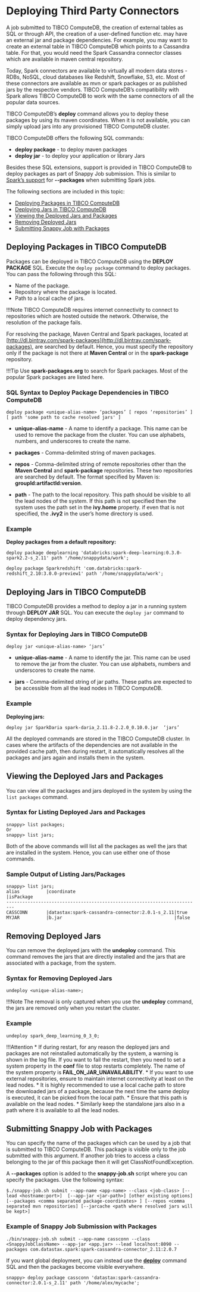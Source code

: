 # Deploying Third Party Connectors

A job submitted to TIBCO ComputeDB, the creation of external tables as SQL or through API, the creation of a user-defined function etc. may have an external jar and package dependencies. For example, you may want to create an external table in TIBCO ComputeDB which points to a Cassandra table. For that, you would need the Spark Cassandra connector classes which are available in maven central repository.

Today, Spark connectors are available to virtually all modern data stores - RDBs, NoSQL, cloud databases like Redshift, Snowflake, S3, etc. Most of these connectors are available as mvn or spark packages or as published jars by the respective vendors. 
TIBCO ComputeDB’s compatibility with Spark allows TIBCO ComputeDB to work with the same connectors of all the popular data sources.

TIBCO ComputeDB’s **deploy** command allows you to deploy these packages by using its maven coordinates. When it is not available, you can simply upload jars into any provisioned TIBCO ComputeDB cluster.

TIBCO ComputeDB offers the following SQL commands:

*	**deploy package** - to deploy maven packages
*	**deploy jar** - to deploy your application or library Jars

Besides these SQL extensions, support is provided in TIBCO ComputeDB to deploy packages as part of Snappy Job submission. This is similar to [Spark’s support](https://spark.apache.org/docs/latest/submitting-applications.html) for **--packages** when submitting Spark jobs.

The following sections are included in this topic:

*	[Deploying Packages in TIBCO ComputeDB](#deploypackages)
*	[Deploying Jars in TIBCO ComputeDB](#deployjars)
*	[Viewing the Deployed Jars and Packages](#listjarspackages)
*	[Removing Deployed Jars](#undeploy)
*	[Submitting Snappy Job with Packages](#submitjobpackages)


<a id= deploypackages> </a>
## Deploying Packages in TIBCO ComputeDB

Packages can be deployed in TIBCO ComputeDB using the **DEPLOY PACKAGE** SQL. Execute the `deploy package` command to deploy packages. You can pass the following through this SQL:

*	Name of the package.
*	Repository where the package is located.
*	Path to a local cache of jars.

!!!Note
	TIBCO ComputeDB requires internet connectivity to connect to repositories which are hosted outside the network. Otherwise, the resolution of the package fails.

For resolving the package, Maven Central and Spark packages, located at [http://dl.bintray.com/spark-packages](http://dl.bintray.com/spark-packages), are searched by default. Hence, you must specify the repository only if the package is not there at **Maven Central** or in the **spark-package** repository.

!!!Tip
	Use **spark-packages.org** to search for Spark packages. Most of the popular Spark packages are listed here.

### SQL Syntax to Deploy Package Dependencies in TIBCO ComputeDB

```pre
deploy package <unique-alias-name> ‘packages’ [ repos ‘repositories’ ] [ path 'some path to cache resolved jars' ]
```
*	**unique-alias-name** - A name to identify a package. This name can be used to remove the package from the cluster.  You can use alphabets, numbers, and underscores to create the name.

*	**packages** - Comma-delimited string of maven packages. 

*	**repos** - Comma-delimited string of remote repositories other than the **Maven Central** and **spark-package** repositories. These two repositories are searched by default.  The format specified by Maven is: **groupId:artifactId:version**.

*	**path** - The path to the local repository. This path should be visible to all the lead nodes of the system. If this path is not specified then the system uses the path set in the **ivy.home** property. if even that is not specified, the **.ivy2** in the user’s home directory is used.

### Example 

**Deploy packages from a default repository:**
	
``` pre
deploy package deeplearning 'databricks:spark-deep-learning:0.3.0-spark2.2-s_2.11' path '/home/snappydata/work';
```

```pre
deploy package Sparkredshift 'com.databricks:spark-redshift_2.10:3.0.0-preview1' path '/home/snappydata/work';
```

<a id= deployjars> </a>
## Deploying Jars in TIBCO ComputeDB

TIBCO ComputeDB provides a method to deploy a jar in a running system through **DEPLOY JAR** SQL. You can execute the `deploy jar` command to deploy dependency jars. 

### Syntax for Deploying Jars in TIBCO ComputeDB
```pre
deploy jar <unique-alias-name> ‘jars’
```
*	**unique-alias-name** - A name to identify the jar. This name can be used to remove the jar from the cluster.  You can use alphabets, numbers and underscores to create the name.

*	**jars** - Comma-delimited string of jar paths. These paths are expected to be accessible from all the lead nodes in TIBCO ComputeDB.

### Example 

**Deploying jars:**

```
deploy jar SparkDaria spark-daria_2.11.8-2.2.0_0.10.0.jar  ‘jars’
```

All the deployed commands are stored in the TIBCO ComputeDB cluster. In cases where the artifacts of the dependencies are not available in the provided cache path, then during restart, it automatically resolves all the packages and jars again and installs them in the system.


<a id= listjarspackages> </a>
## Viewing the Deployed Jars and Packages

You can view all the packages and jars deployed in the system by using the `list packages` command. 

### Syntax for Listing Deployed Jars and Packages

```pre
snappy> list packages;
Or
snappy> list jars;
```

Both of the above commands will list all the packages as well the jars that are installed in the system. Hence, you can use either one of those commands.

### Sample Output of Listing Jars/Packages


```pre
snappy> list jars;
alias          |coordinate                                     |isPackage
-------------------------------------------------------------------------
CASSCONN       |datastax:spark-cassandra-connector:2.0.1-s_2.11|true     
MYJAR          |b.jar                                          |false 

```
<a id= undeploy> </a>
## Removing Deployed Jars

You can remove the deployed jars with the **undeploy** command. This command removes the jars that are directly installed and the jars that are associated with a package, from the system.

### Syntax for Removing Deployed Jars

```pre
undeploy <unique-alias-name>;
```

!!!Note
	The removal is only captured when you use the **undeploy** command, the jars are removed only when you restart the cluster.

### Example 
	
```pre
undeploy spark_deep_learning_0_3_0;
```

!!!Attention
	*	If during restart, for any reason the deployed jars and packages are not reinstalled automatically by the system, a warning is shown in the log file. If you want to fail the restart, then you need to set a system property in the **conf** file to stop restarts completely. The name of the system property is **FAIL_ON_JAR_UNAVAILABILITY**.
	*	If you want to use external repositories, ensure to maintain internet connectivity at least on the lead nodes.
	*	It is highly recommended to use a local cache path to store the downloaded jars of a package, because the next time the same deploy is executed, it can be picked from the local path.
	*	Ensure that this path is available on the lead nodes.
	*	Similarly keep the standalone jars also in a path where it is available to all the lead nodes.

<a id= submitjobpackages> </a>
## Submitting Snappy Job with Packages

You can specify the name of the packages which can be used by a job that is submitted to TIBCO ComputeDB. This package is visible only to the job submitted with this argument. If another job tries to access a class belonging to the jar of this package then it will get ClassNotFoundException.

A **--packages** option is added to the **snappy-job.sh** script where you can specify the packages. Use the following syntax:

```pre
$./snappy-job.sh submit --app-name <app-name> --class <job-class> [--lead <hostname:port>]  [--app-jar <jar-path>] [other existing options]       [--packages <comma separated package-coordinates> ] [--repos <comma separated mvn repositories] [--jarcache <path where resolved jars will be kept>]
```

### Example of Snappy Job Submission with Packages

```pre
./bin/snappy-job.sh submit --app-name cassconn --class <SnappyJobClassName> --app-jar <app.jar> --lead localhost:8090 --packages com.datastax.spark:spark-cassandra-connector_2.11:2.0.7
```

If you want global deployment, you can instead use the [**deploy**](#deployjars) command SQL and then the packages become visible everywhere.

```pre
snappy> deploy package cassconn 'datastax:spark-cassandra-connector:2.0.1-s_2.11' path '/home/alex/mycache';
```



